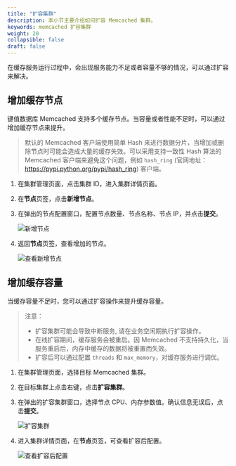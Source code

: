 ```yaml
---
title: "扩容集群"
description: 本小节主要介绍如何扩容 Memcached 集群。 
keywords: memcached 扩容集群
weight: 20
collapsible: false
draft: false
---
```




在缓存服务运行过程中，会出现服务能力不足或者容量不够的情况，可以通过扩容来解决。

## 增加缓存节点

键值数据库 Memcached 支持多个缓存节点。当容量或者性能不足时，可以通过增加缓存节点来提升。 

> 默认的 Memcached 客户端使用简单 Hash 来进行数据分片，当增加或删除节点时可能会造成大量的缓存失效。可以采用支持一致性 Hash 算法的 Memcached 客户端来避免这个问题，例如 `hash_ring` (官网地址：https://pypi.python.org/pypi/hash_ring) 客户端。

1. 在集群管理页面，点击集群 ID，进入集群详情页面。
2. 在**节点**页签，点击**新增节点**。
3. 在弹出的节点配置窗口，配置节点数量、节点名称、节点 IP，并点击**提交**。
   
   ![新增节点](../../_images/add_node.png)
   
4. 返回**节点**页签，查看增加的节点。

   ![查看新增节点](../../_images/check_node.png)

## 增加缓存容量

当缓存容量不足时，您可以通过扩容操作来提升缓存容量。

> 注意：
> 
> - 扩容集群可能会导致中断服务, 请在业务空闲期执行扩容操作。
> - 在线扩容期间，缓存服务会被重启。因 Memcached 不支持持久化，当服务重启后，内存中缓存的数据将被重置而失效。
> - 扩容后可以通过配置 `threads` 和 `max_memory`，对缓存服务进行调优。

1. 在集群管理页面，选择目标 Memcached 集群。
2. 在目标集群上点击右键，点击**扩容集群**。
3. 在弹出的扩容集群窗口，选择节点 CPU、内存参数值。确认信息无误后，点击**提交**。
   
   ![扩容集群](../../_images/expansion.png)

4. 进入集群详情页面，在**节点**页签，可查看扩容后配置。

   ![查看扩容后配置](../../_images/check_expansion.png)
